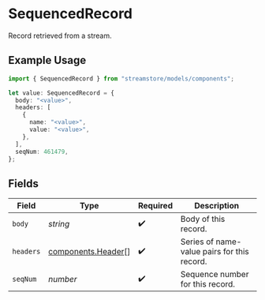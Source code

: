 # SequencedRecord

Record retrieved from a stream.

## Example Usage

```typescript
import { SequencedRecord } from "streamstore/models/components";

let value: SequencedRecord = {
  body: "<value>",
  headers: [
    {
      name: "<value>",
      value: "<value>",
    },
  ],
  seqNum: 461479,
};
```

## Fields

| Field                                                    | Type                                                     | Required                                                 | Description                                              |
| -------------------------------------------------------- | -------------------------------------------------------- | -------------------------------------------------------- | -------------------------------------------------------- |
| `body`                                                   | *string*                                                 | :heavy_check_mark:                                       | Body of this record.                                     |
| `headers`                                                | [components.Header](../../models/components/header.md)[] | :heavy_check_mark:                                       | Series of name-value pairs for this record.              |
| `seqNum`                                                 | *number*                                                 | :heavy_check_mark:                                       | Sequence number for this record.                         |